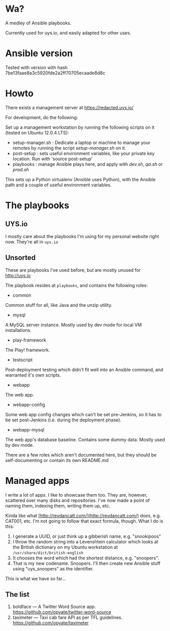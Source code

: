 # Wa?

A medley of Ansible playbooks.

Currently used for uys.io, and easily adapted for other uses.

# Ansible version

Tested with version with hash 7be13faae8a3c5920fde2a2ff70705ecaade8d8c

# Howto

There exists a management server at https://redacted.uys.io/

For development, do the following:

Set up a management workstation by running the following scripts on it (tested on Ubuntu 12.0.4 LTS):

 - setup-manager.sh : Dedicate a laptop or machine to manage your remotes by running the script *setup-manager.sh* on it.
 - post-setup       : sets useful environment variables, like your private key location. Run with 'source post-setup'
 - playbooks : manage Ansible plays here, and apply with *dev.sh*, *qa.sh* or *prod.sh*

This sets up a Python virtualenv (Ansible uses Python), with the Ansible path and a couple of useful environment variables.

# The playbooks

## UYS.io

I mostly care about the playbooks I'm using for my personal website right now. They're all in ```uys.io```

## Unsorted

These are playbooks I've used before, but are mostly unused for http://uys.io

The playbook resides at `playbooks`, and contains the following roles:

* common

Common stuff for all, like Java and the unzip utility.

* mysql

A MySQL server instance. Mostly used by dev mode for local VM installations.

* play-framework

The Play! framework.

* testscript

Post-deployment testing which didn't fit well into an Ansible command, and warranted it's own scripts.

* webapp

The web app.

* webapp-config

Some web app config changes which can't be set pre-Jenkins, so it has to be set post-Jenkins (i.e. during the deployment phase).

* webapp-mysql

The web app's database baseline. Contains some dummy data. Mostly used by dev mode.


There are a few roles which aren't documented here, but they should be self-documenting or contain its own README.md

# Managed apps

I write a lot of apps. I like to showcase them too. They are, however, scattered over many disks and repositories. I've now made a point of naming them, indexing them, writing them up, etc.

Kinda like what [http://revdancatt.com/](http://revdancatt.com/) does, e.g. CAT001, etc. I'm not going to follow that exact formula, though. What I do is this:

1. I generate a UUID, or just think up a gibberish name, e.g. "snookipoos"
2. I throw the random string into a Levenshtein calculator which looks at the British dictionary on my Ubuntu workstation at ```/usr/share/dict/british-english```
3. It chooses the word which had the shortest distance, e.g. "snoopers".
4. That is my new codename. Snoopers. I'll then create new Ansible stuff using "uys_snoopers" as the identifier.

This is what we have so far...

## The list

1. boldface &mdash; A Twitter Word Source app. https://github.com/opyate/twitter-word-source
2. taximeter &mdash; Taxi cab fare API as per TFL guidelines. https://github.com/opyate/taximeter
